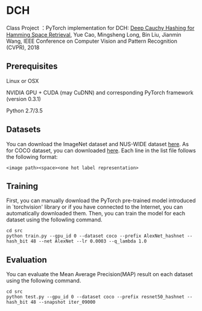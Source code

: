# DCH
Class Project ：PyTorch implementation for DCH: [Deep Cauchy Hashing for Hamming Space Retrieval](http://ise.thss.tsinghua.edu.cn/~mlong/doc/deep-cauchy-hashing-cvpr18.pdf), Yue Cao, Mingsheng Long, Bin Liu, Jianmin Wang, IEEE Conference on Computer Vision and Pattern Recognition (CVPR), 2018

## Prerequisites
Linux or OSX

NVIDIA GPU + CUDA (may CuDNN) and corresponding PyTorch framework (version 0.3.1)

Python 2.7/3.5

## Datasets
You can download the ImageNet dataset and NUS-WIDE dataset [here](https://drive.google.com/drive/folders/0B7IzDz-4yH_HOXdoaDU4dk40RFE?usp=sharing).
As for COCO dataset, you can downloaded [here](http://mscoco.org/dataset/#download).
Each line in the list file follows the following format:
```
<image path><space><one hot label representation>
```

## Training
First, you can manually download the PyTorch pre-trained model introduced in `torchvision' library or if you have connected to the Internet, you can automatically downloaded them.
Then, you can train the model for each dataset using the followling command.
```
cd src
python train.py --gpu_id 0 --dataset coco --prefix AlexNet_hashnet --hash_bit 48 --net AlexNet --lr 0.0003 --q_lambda 1.0 
```
## Evaluation
You can evaluate the Mean Average Precision(MAP) result on each dataset using the following command.
```
cd src
python test.py --gpu_id 0 --dataset coco --prefix resnet50_hashnet --hash_bit 48 --snapshot iter_09000
```
